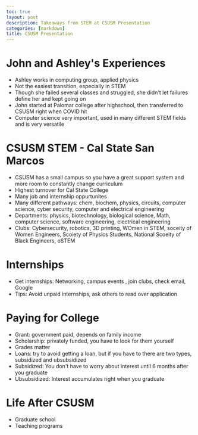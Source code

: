 ```yaml
---
toc: true
layout: post
description: Takeaways from STEM at CSUSM Presentation
categories: [markdown]
title: CSUSM Presentation
---
```

# John and Ashley's Experiences
- Ashley works in computing group, applied physics
- Not the easiest transition, especially in STEM
- Though she failed several classes and struggled, she didn't let failures define her and kept going on
- John started at Palomar college after highschool, then transferred to CSUSM right when COVID hit
- Computer science very important, used in many different STEM fields and is very versatile


# CSUSM STEM - Cal State San Marcos
- CSUSM has a small campus so you have a great support system and more room to constantly change curriculum
- Highest turnover for Cal State College
- Many job and internship oppurtunites
- Many different pathways: chem, biochem, physics, circuits, computer science, cyber security, computer and electrical engineering
- Departments: physics, biotechnology, biological science, Math, computer science, software engineering, electrical engineering
- Clubs: Cybersecurity, robotics, 3D printing, WOmen in STEM, soceity of Women Engineers, Scoiety of Physics Students, National Scoeity of Black Engineers, oSTEM

# Internships
- Get internships: Networking, campus events , join clubs, check email, Google 
- Tips: Avoid unpaid internships, ask others to read over application

# Paying for College
- Grant: government paid, depends on family income
- Scholarship: privately funded, you have to look for them yourself
- Grades matter
- Loans: try to avoid getting a loan, but if you have to there are two types, subsidized and ubsubsidized
- Subsidized: You don't have to worry about interest until 6 months after you graduate
- Ubsubsidized: Interest accumulates right when you graduate

# Life After CSUSM
- Graduate school
- Teaching programs
